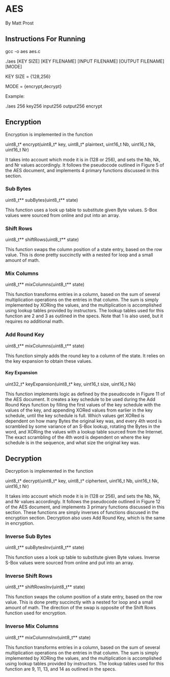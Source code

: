 # AES
By Matt Prost

## Instructions For Running
gcc -o aes aes.c 

./aes [KEY SIZE] [KEY FILENAME] [INPUT FILENAME] [OUTPUT FILENAME] [MODE]

KEY SIZE = {128,256}

MODE = {encrypt,decrypt}

Example:

./aes 256 key256 input256 output256 encrypt
## Encryption
Encryption is implemented in the function

uint8\_t\* encrypt(uint8\_t\* key, uint8\_t\* plaintext, uint16\_t Nb, uint16\_t Nk, uint16\_t Nr)

It takes into account which mode it is in (128 or 256), and sets the Nb, Nk, and Nr values accordingly.
It follows the pseudocode outlined in Figure 5 of the AES document, and implements 4 primary functions discussed in this section.
### Sub Bytes
uint8\_t\*\* subBytes(uint8\_t\*\* state)

This function uses a look up table to substitute given Byte values. S-Box values were sourced from online and put into an array. 
### Shift Rows
uint8\_t\*\* shiftRows(uint8\_t\*\* state)

This function swaps the column position of a state entry, based on the row value. This is done pretty succinctly with a nested for loop and a small amount of math.
### Mix Columns
uint8\_t\*\* mixColumns(uint8\_t\*\* state)

This function transforms entries in a column, based on the sum of several multiplication operations on the entries in that column. The sum is simply implemented by XORing the values, and the multiplication is accomplished using lookup tables provided by instructors. The lookup tables used for this function are 2 and 3 as outlined in the specs. Note that 1 is also used, but it requires no additional math.
### Add Round Key
uint8\_t\*\* mixColumns(uint8\_t\*\* state)

This function simply adds the round key to a column of the state. It relies on the key expansion to obtain these values.
#### Key Expansion 
uint32\_t\* keyExpansion(uint8\_t\* key, uint16\_t size, uint16\_t Nk)

This function implements logic as defined by the pseudocode in Figure 11 of the AES document. It creates a key schedule to be used during the Add Round Keys function by filling the first values of the key schedule with the values of the key, and appending XORed values from earlier in the key schedule, until the key schedule is full. Which values get XORed is dependent on how many Bytes the original key was, and every 4th word is scrambled by some variance of an S-Box lookup, rotating the Bytes in the word, and XORing the values with a lookup table sourced from the Internet. The exact scrambling of the 4th word is dependent on where the key schedule is in the sequence, and what size the original key was.

## Decryption
Decryption is implemented in the function

uint8\_t\* decrypt(uint8\_t\* key, uint8\_t\* ciphertext, uint16\_t Nb, uint16\_t Nk, uint16\_t Nr)

It takes into account which mode it is in (128 or 256), and sets the Nb, Nk, and Nr values accordingly.
It follows the pseudocode outlined in Figure 12 of the AES document, and implements 3 primary functions discussed in this section. These functions are simply inverses of functions discused in the encryption section. Decryption also uses Add Round Key, which is the same in encryption.
### Inverse Sub Bytes
uint8\_t\*\* subBytesInv(uint8\_t\*\* state)

This function uses a look up table to substitute given Byte values. Inverse S-Box values were sourced from online and put into an array. 
### Inverse Shift Rows
uint8\_t\*\* shiftRowsInv(uint8\_t\*\* state)

This function swaps the column position of a state entry, based on the row value. This is done pretty succinctly with a nested for loop and a small amount of math. The direction of the swap is opposite of the Shift Rows function used for encryption.
### Inverse Mix Columns
uint8\_t\*\* mixColumnsInv(uint8\_t\*\* state)

This function transforms entries in a column, based on the sum of several multiplication operations on the entries in that column. The sum is simply implemented by XORing the values, and the multiplication is accomplished using lookup tables provided by instructors. The lookup tables used for this function are 9, 11, 13, and 14 as outlined in the specs.

